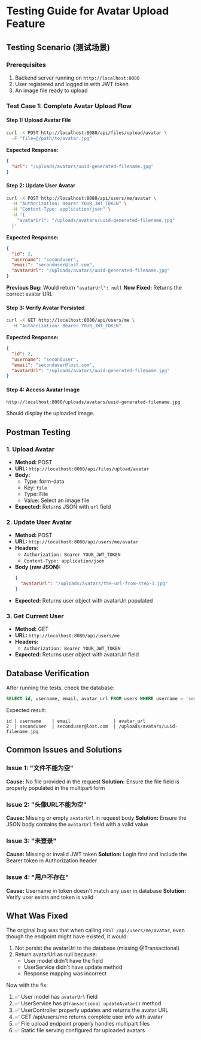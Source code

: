 # Testing Guide for Avatar Upload Feature

## Testing Scenario (测试场景)

### Prerequisites
1. Backend server running on `http://localhost:8080`
2. User registered and logged in with JWT token
3. An image file ready to upload

### Test Case 1: Complete Avatar Upload Flow

#### Step 1: Upload Avatar File
```bash
curl -X POST http://localhost:8080/api/files/upload/avatar \
  -F "file=@/path/to/avatar.jpg"
```

**Expected Response:**
```json
{
  "url": "/uploads/avatars/uuid-generated-filename.jpg"
}
```

#### Step 2: Update User Avatar
```bash
curl -X POST http://localhost:8080/api/users/me/avatar \
  -H "Authorization: Bearer YOUR_JWT_TOKEN" \
  -H "Content-Type: application/json" \
  -d '{
    "avatarUrl": "/uploads/avatars/uuid-generated-filename.jpg"
  }'
```

**Expected Response:**
```json
{
  "id": 2,
  "username": "seconduser",
  "email": "seconduser@lost.com",
  "avatarUrl": "/uploads/avatars/uuid-generated-filename.jpg"
}
```

**Previous Bug:** Would return `"avatarUrl": null`
**Now Fixed:** Returns the correct avatar URL

#### Step 3: Verify Avatar Persisted
```bash
curl -X GET http://localhost:8080/api/users/me \
  -H "Authorization: Bearer YOUR_JWT_TOKEN"
```

**Expected Response:**
```json
{
  "id": 2,
  "username": "seconduser",
  "email": "seconduser@lost.com",
  "avatarUrl": "/uploads/avatars/uuid-generated-filename.jpg"
}
```

#### Step 4: Access Avatar Image
```
http://localhost:8080/uploads/avatars/uuid-generated-filename.jpg
```

Should display the uploaded image.

## Postman Testing

### 1. Upload Avatar
- **Method:** POST
- **URL:** `http://localhost:8080/api/files/upload/avatar`
- **Body:** 
  - Type: form-data
  - Key: `file`
  - Type: File
  - Value: Select an image file
- **Expected:** Returns JSON with `url` field

### 2. Update User Avatar
- **Method:** POST
- **URL:** `http://localhost:8080/api/users/me/avatar`
- **Headers:**
  - `Authorization: Bearer YOUR_JWT_TOKEN`
  - `Content-Type: application/json`
- **Body (raw JSON):**
  ```json
  {
    "avatarUrl": "/uploads/avatars/the-url-from-step-1.jpg"
  }
  ```
- **Expected:** Returns user object with avatarUrl populated

### 3. Get Current User
- **Method:** GET
- **URL:** `http://localhost:8080/api/users/me`
- **Headers:**
  - `Authorization: Bearer YOUR_JWT_TOKEN`
- **Expected:** Returns user object with avatarUrl field

## Database Verification

After running the tests, check the database:

```sql
SELECT id, username, email, avatar_url FROM users WHERE username = 'seconduser';
```

Expected result:
```
id | username    | email                | avatar_url
2  | seconduser  | seconduser@lost.com  | /uploads/avatars/uuid-filename.jpg
```

## Common Issues and Solutions

### Issue 1: "文件不能为空"
**Cause:** No file provided in the request
**Solution:** Ensure the file field is properly populated in the multipart form

### Issue 2: "头像URL不能为空"
**Cause:** Missing or empty `avatarUrl` in request body
**Solution:** Ensure the JSON body contains the `avatarUrl` field with a valid value

### Issue 3: "未登录"
**Cause:** Missing or invalid JWT token
**Solution:** Login first and include the Bearer token in Authorization header

### Issue 4: "用户不存在"
**Cause:** Username in token doesn't match any user in database
**Solution:** Verify user exists and token is valid

## What Was Fixed

The original bug was that when calling `POST /api/users/me/avatar`, even though the endpoint might have existed, it would:
1. Not persist the avatarUrl to the database (missing @Transactional)
2. Return avatarUrl as null because:
   - User model didn't have the field
   - UserService didn't have update method
   - Response mapping was incorrect

Now with the fix:
1. ✅ User model has `avatarUrl` field
2. ✅ UserService has `@Transactional updateAvatar()` method
3. ✅ UserController properly updates and returns the avatar URL
4. ✅ GET /api/users/me returns complete user info with avatar
5. ✅ File upload endpoint properly handles multipart files
6. ✅ Static file serving configured for uploaded avatars
